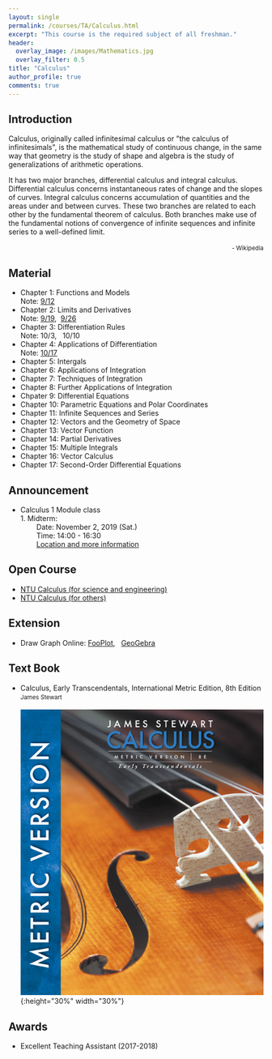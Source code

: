 ```yaml
---
layout: single
permalink: /courses/TA/Calculus.html
excerpt: "This course is the required subject of all freshman."
header:
  overlay_image: /images/Mathematics.jpg
  overlay_filter: 0.5
title: "Calculus"
author_profile: true
comments: true
---
```


## Introduction

Calculus, originally called infinitesimal calculus or "the calculus of infinitesimals", is the mathematical study of continuous change, in the same way that geometry is the study of shape and algebra is the study of generalizations of arithmetic operations.<br>

It has two major branches, differential calculus and integral calculus. Differential calculus concerns instantaneous rates of change and the slopes of curves. Integral calculus concerns accumulation of quantities and the areas under and between curves. These two branches are related to each other by the fundamental theorem of calculus. Both branches make use of the fundamental notions of convergence of infinite sequences and infinite series to a well-defined limit.<br>

<div style="text-align: right"><small> - Wikipedia</small></div>

## Material

   * Chapter 1: Functions and Models<br>
        Note: [9/12](/PDF/courses/TA/Calculus/Note0912.pdf)<br>
   * Chapter 2: Limits and Derivatives<br>
        Note: [9/19](/PDF/courses/TA/Calculus/Note0919.pdf), &nbsp;[9/26](/PDF/courses/TA/Calculus/Note0926.pdf)<br>
   * Chapter 3: Differentiation Rules<br>
        Note: 10/3, &nbsp; 10/10<br>
   * Chapter 4: Applications of Differentiation<br>
        Note: [10/17](/PDF/courses/TA/Calculus/Note1017.pdf)<br>
   * Chapter 5: Intergals<br>
   * Chapter 6: Applications of Integration<br>
   * Chapter 7: Techniques of Integration<br>
   * Chapter 8: Further Applications of Integration<br>
   * Chpater 9: Differential Equations<br>
   * Chapter 10: Parametric Equations and Polar Coordinates<br>
   * Chapter 11: Infinite Sequences and Series<br>
   * Chapter 12: Vectors and the Geometry of Space<br>
   * Chapter 13: Vector Function<br>
   * Chapter 14: Partial Derivatives<br>
   * Chapter 15: Multiple Integrals<br>
   * Chapter 16: Vector Calculus<br>
   * Chapter 17: Second-Order Differential Equations<br>

## Announcement
   * Calculus 1 Module class<br>
    1. Midterm:<br>
    &nbsp; &nbsp; &nbsp; &nbsp; Date: November 2, 2019 (Sat.)<br>
    &nbsp; &nbsp; &nbsp; &nbsp; Time: 14:00 - 16:30<br>
    &nbsp; &nbsp; &nbsp; &nbsp; [Location and more information](/PDF/courses/TA/Calculus/1081Midterm.pdf)<br>


## Open Course
   * [NTU Calculus (for science and engineering)](http://ocw.aca.ntu.edu.tw/ntu-ocw/ocw/cou/100S111)<br>
   * [NTU Calculus (for others)](http://ocw.aca.ntu.edu.tw/ntu-ocw/ocw/cou/103S121)<br>


## Extension
   * Draw Graph Online: [FooPlot](http://fooplot.com/#W3sidHlwZSI6MCwiZXEiOiJ4XjIiLCJjb2xvciI6IiMwMDAwMDAifSx7InR5cGUiOjEwMDB9XQ--), &nbsp;
   [GeoGebra](https://www.geogebra.org/)

## Text Book

   * Calculus, Early Transcendentals, International Metric Edition, 8th Edition<br>
    <small>James Stewart</small><br><br>
    ![](/images/courses/Calculus.jpg){:height="30%" width="30%"}<br>

## Awards
   * Excellent Teaching Assistant (2017-2018)


